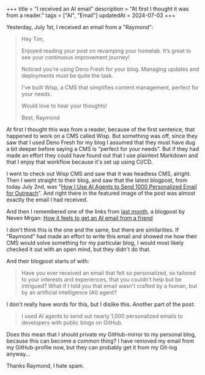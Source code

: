 +++
title = "I received an AI email"
description = "At first I thought it was from a reader."
tags = ["AI", "Email"]
updatedAt = 2024-07-03
+++

Yesterday, July 1st, I received an email from a "Raymond":

> Hey Tim,
>
> Enjoyed reading your post on revamping your homelab. It’s great to see your
> continuous improvement journey!
>
> Noticed you’re using Deno Fresh for your blog. Managing updates and
> deployments must be quite the task.
>
> I've built Wisp, a CMS that simplifies content management, perfect for your
> needs.
>
> Would love to hear your thoughts!
>
> Best, Raymond

At first I thought this was from a reader, because of the first sentence, that
happened to work on a CMS called Wisp. But something was off, since they saw
that I used Deno Fresh for my blog I assumed that they must have dug a bit
deeper before saying a CMS is "perfect for your needs". But if they had made an
effort they could have found out that I use plaintext Markdown and that I enjoy
that workflow because it's set up using CI/CD.

I went to check out Wisp CMS and saw that it was headless CMS, alright. Then I
went straight to their blog, and saw that the latest blogpost, from today July
2nd, was "[How I Use AI Agents to Send 1000 Personalized Email for Outreach]".
And right there in the featured image of the post was almost exactly the email I
had received.

And then I remembered one of the links from [last month], a blogpost by Neven
Mrgan: [How it feels to get an AI email from a friend]

I don't think this is the one and the same, but there are similarities. If
"Raymond" had made an effort to write this email and showed me how their CMS
would solve something for my particular blog, I would most likely checked it out
with an open mind, but they didn't do that.

And their blogpost starts of with:

> Have you ever received an email that felt so personalized, so tailored to your
> interests and experiences, that you couldn't help but be intrigued? What if I
> told you that email wasn't crafted by a human, but by an artificial
> intelligence (AI) agent?

I don't really have words for this, but I dislike this. Another part of the
post:

> I used AI agents to send out nearly 1,000 personalized emails to developers
> with public blogs on GitHub.

Does this mean that I should private my GitHub-mirror to my personal blog,
because this can become a common thing? I have removed my email from my
GitHub-profile now, but they can probably get it from my Git-log anyway...

Thanks Raymond, I hate spam.

[How I Use AI Agents to Send 1000 Personalized Email for Outreach]:
  https://www.wisp.blog/blog/how-i-use-ai-agents-to-send-1000-personalized-email-for-outreach
[last month]: /blog/2024-june-recently
[How it feels to get an AI email from a friend]:
  https://mrgan.com/ai-email-from-a-friend/
